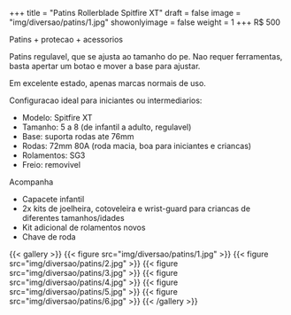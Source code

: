 +++
title = "Patins Rollerblade Spitfire XT"
draft = false
image = "img/diversao/patins/1.jpg"
showonlyimage = false
weight = 1
+++
<span class="price">R$ 500</span>

Patins + protecao + acessorios
<!--more-->

Patins regulavel, que se ajusta ao tamanho do pe. Nao requer ferramentas, basta apertar um botao e mover a base para ajustar.

Em excelente estado, apenas marcas normais de uso.

Configuracao ideal para iniciantes ou intermediarios:

- Modelo: Spitfire XT
- Tamanho: 5 a 8 (de infantil a adulto, regulavel)
- Base: suporta rodas ate 76mm
- Rodas: 72mm 80A (roda macia, boa para iniciantes e criancas)
- Rolamentos: SG3
- Freio: removivel

Acompanha
- Capacete infantil
- 2x kits de joelheira, cotoveleira e wrist-guard para criancas de diferentes tamanhos/idades
- Kit adicional de rolamentos novos
- Chave de roda

{{< gallery >}}
{{< figure src="img/diversao/patins/1.jpg" >}}
{{< figure src="img/diversao/patins/2.jpg" >}}
{{< figure src="img/diversao/patins/3.jpg" >}}
{{< figure src="img/diversao/patins/4.jpg" >}}
{{< figure src="img/diversao/patins/5.jpg" >}}
{{< figure src="img/diversao/patins/6.jpg" >}}
{{< /gallery >}}